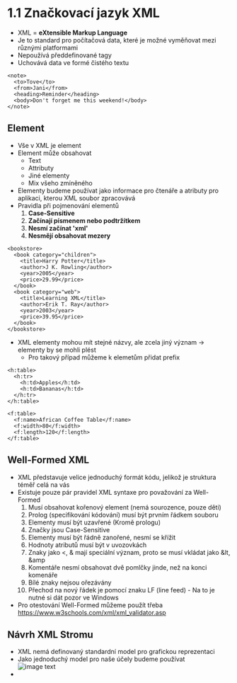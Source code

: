 # 1.1 Značkovací jazyk XML 
- XML = <b>eXtensible Markup Language</b>
- Je to standard pro počítačová data, které je možné vyměňovat mezi různými platformami
- Nepoužívá předdefinované tagy
- Uchovává data ve formé čistého textu
````
<note>
  <to>Tove</to>
  <from>Jani</from>
  <heading>Reminder</heading>
  <body>Don't forget me this weekend!</body>
</note>
````
## Element
- Vše v XML je element
- Element může obsahovat
  - Text
  - Attributy
  - Jiné elementy
  - Mix všeho zmíněného
- Elementy budeme používat jako informace pro čtenáře a atributy pro aplikaci, kterou XML soubor zpracovává
- Pravidla při pojmenování elementů
    1) <b>Case-Sensitive</b>
    2) <b>Začínají písmenem nebo podtržítkem</b>
    3) <b>Nesmí začínat 'xml'</b>
    4) <b>Nesmějí obsahovat mezery</b>
````
<bookstore>
  <book category="children">
    <title>Harry Potter</title>
    <author>J K. Rowling</author>
    <year>2005</year>
    <price>29.99</price>
  </book>
  <book category="web">
    <title>Learning XML</title>
    <author>Erik T. Ray</author>
    <year>2003</year>
    <price>39.95</price>
  </book>
</bookstore>
````
- XML elementy mohou mít stejné názvy, ale zcela jiný význam -> elementy by se mohli plést
  - Pro takový případ můžeme k elemetům přidat prefix
````
<h:table>
  <h:tr>
    <h:td>Apples</h:td>
    <h:td>Bananas</h:td>
  </h:tr>
</h:table>

<f:table>
  <f:name>African Coffee Table</f:name>
  <f:width>80</f:width>
  <f:length>120</f:length>
</f:table>
````
## Well-Formed XML
- XML představuje velice jednoduchý formát kódu, jelikož je struktura téměř celá na vás
- Existuje pouze pár pravidel XML syntaxe pro považování za Well-Formed
  1) Musí obsahovat kořenový element (nemá sourozence, pouze děti)
  2) Prolog (specifikování kódování) musí být prvním řádkem souboru
  3) Elementy musí být uzavřené (Kromě prologu)
  4) Značky jsou Case-Sensitive
  5) Elementy musí být řádně zanořené, nesmí se křížit
  6) Hodnoty atributů musí být v uvozovkách
  7) Znaky jako <, & mají speciální význam, proto se musí vkládat jako &lt, &amp
  8) Komentáře <!-- ... --> nesmí obsahovat dvě pomlčky jinde, než na konci komenáře
  9) Bílé znaky nejsou ořezávány
  10) Přechod na nový řádek je pomocí znaku LF (line feed) - Na to je nutné si dát pozor ve Windows
- Pro otestování Well-Formed můžeme použít třeba https://www.w3schools.com/xml/xml_validator.asp
## Návrh XML Stromu
- XML nemá definovaný standardní model pro grafickou reprezentaci
- Jako jednoduchý model pro naše účely budeme používat <br>
![image text]([https://github.com/ulricht01/PRI/blob/main/XML%20Tree.png])
- 
